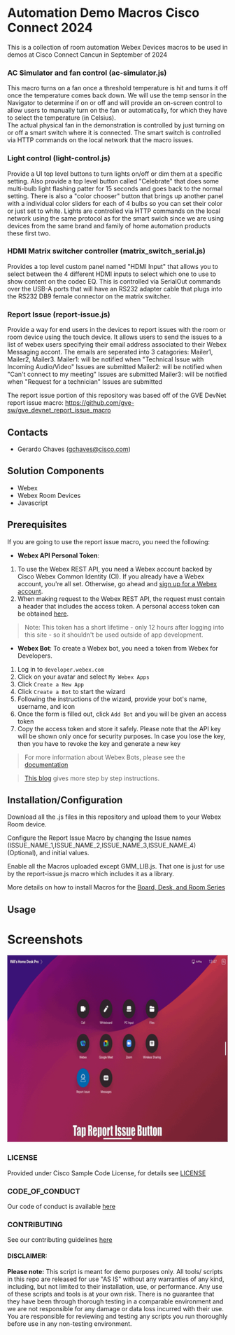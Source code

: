 # Automation Demo Macros Cisco Connect 2024

This is a collection of room automation Webex Devices macros to be used in demos at Cisco Connect Cancun in September of 2024

### AC Simulator and fan control (ac-simulator.js)

This macro turns on a fan once a threshold temperature is hit and turns it off once the temperature comes back down. We will use the temp sensor in the Navigator to determine if on or off and will provide an on-screen control to allow users to manually turn on the fan or automatically, for which they have to select the temperature (in Celsius).  
 The actual physical fan in the demonstration is controlled by just turning on or off a smart switch where it is connected. The smart switch is controlled via HTTP commands on the local network that the macro issues.

### Light control (light-control.js)

Provide a UI top level buttons to turn lights on/off or dim them at a specific setting. Also provide a top level button called "Celebrate" that does some multi-bulb light flashing patter for 15 seconds and goes back to the normal setting. There is also a "color chooser" button that brings up another panel with a individual color sliders for each of 4 bulbs so you can set their color or just set to white.
Lights are controlled via HTTP commands on the local network using the same protocol as for the smart swich since we are using devices from the same brand and family of home automation products these first two.

### HDMI Matrix switcher controller (matrix_switch_serial.js)

Provides a top level custom panel named "HDMI Input" that allows you to select between the 4 different HDMI inputs to select which one to use to show content on the codec EQ. This is controlled via SerialOut commands over the USB-A ports that will have an RS232 adapter cable that plugs into the RS232 DB9 female connector on the matrix switcher.

### Report Issue (report-issue.js)

Provide a way for end users in the devices to report issues with the room or room device using the touch device. It allows users to send the issues to a list of webex users specifying their email address associated to their Webex Messaging accont. The emails are seperated into 3 catagories: Mailer1, Mailer2, Mailer3.
Mailer1: will be notified when "Technical Issue with Incoming Audio/Video" Issues are submitted Mailer2: will be notified when "Can't connect to my meeting" Issues are submitted Mailer3: will be notified when "Request for a technician" Issues are submitted

The report issue portion of this repository was based off of the GVE DevNet report issue macro: https://github.com/gve-sw/gve_devnet_report_issue_macro

## Contacts

- Gerardo Chaves (gchaves@cisco.com)

## Solution Components

- Webex
- Webex Room Devices
- Javascript

## Prerequisites

If you are going to use the report issue macro, you need the following:

- **Webex API Personal Token**:

1. To use the Webex REST API, you need a Webex account backed by Cisco Webex Common Identity (CI). If you already have a Webex account, you're all set. Otherwise, go ahead and [sign up for a Webex account](https://cart.webex.com/sign-up).
2. When making request to the Webex REST API, the request must contain a header that includes the access token. A personal access token can be obtained [here](https://developer.webex.com/docs/getting-started).

> Note: This token has a short lifetime - only 12 hours after logging into this site - so it shouldn't be used outside of app development.

- **Webex Bot**: To create a Webex bot, you need a token from Webex for Developers.

1. Log in to `developer.webex.com`
2. Click on your avatar and select `My Webex Apps`
3. Click `Create a New App`
4. Click `Create a Bot` to start the wizard
5. Following the instructions of the wizard, provide your bot's name, username, and icon
6. Once the form is filled out, click `Add Bot` and you will be given an access token
7. Copy the access token and store it safely. Please note that the API key will be shown only once for security purposes. In case you lose the key, then you have to revoke the key and generate a new key

> For more information about Webex Bots, please see the [documentation](https://developer.webex.com/docs/bots)

> [This blog](https://developer.webex.com/blog/from-zero-to-webex-teams-chatbot-in-15-minutes) gives more step by step instructions.

## Installation/Configuration

Download all the .js files in this repository and upload them to your Webex Room device.

Configure the Report Issue Macro by changing the Issue names (ISSUE_NAME_1,ISSUE_NAME_2,ISSUE_NAME_3,ISSUE_NAME_4) (Optional), and initial values.

Enable all the Macros uploaded except GMM_LIB.js. That one is just for use by the report-issue.js macro which includes it as a library.

More details on how to install Macros for the [Board, Desk, and Room Series](https://help.webex.com/en-us/article/gj962f/Configure-macros-and-user-interface-extensions-for-Board,-Desk,-and-Room-Series)

## Usage

# Screenshots

![/IMAGES/report-issue-gif.gif](/IMAGES/report-issue-gif.gif)

### LICENSE

Provided under Cisco Sample Code License, for details see [LICENSE](LICENSE.md)

### CODE_OF_CONDUCT

Our code of conduct is available [here](CODE_OF_CONDUCT.md)

### CONTRIBUTING

See our contributing guidelines [here](CONTRIBUTING.md)

#### DISCLAIMER:

<b>Please note:</b> This script is meant for demo purposes only. All tools/ scripts in this repo are released for use "AS IS" without any warranties of any kind, including, but not limited to their installation, use, or performance. Any use of these scripts and tools is at your own risk. There is no guarantee that they have been through thorough testing in a comparable environment and we are not responsible for any damage or data loss incurred with their use.
You are responsible for reviewing and testing any scripts you run thoroughly before use in any non-testing environment.
